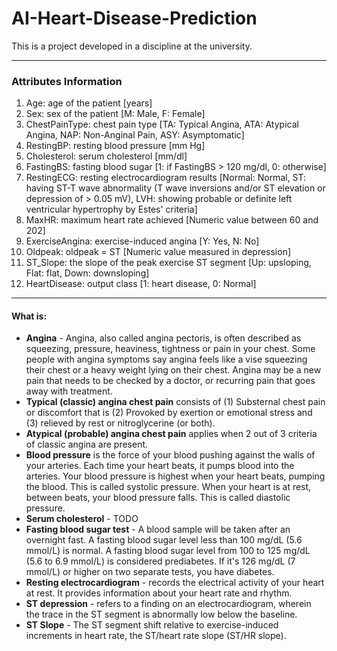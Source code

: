 # AI-Heart-Disease-Prediction
This is a project developed in a discipline at the university.

---
### Attributes Information

1. Age: age of the patient [years]
2. Sex: sex of the patient [M: Male, F: Female]
3. ChestPainType: chest pain type [TA: Typical Angina, ATA: Atypical Angina, NAP: Non-Anginal Pain, ASY: Asymptomatic]
4. RestingBP: resting blood pressure [mm Hg]
5. Cholesterol: serum cholesterol [mm/dl]
6. FastingBS: fasting blood sugar [1: if FastingBS > 120 mg/dl, 0: otherwise]
7. RestingECG: resting electrocardiogram results [Normal: Normal, ST: having ST-T wave abnormality (T wave inversions and/or ST elevation or depression of > 0.05 mV), LVH: showing probable or definite left ventricular hypertrophy by Estes' criteria]
8. MaxHR: maximum heart rate achieved [Numeric value between 60 and 202]
9. ExerciseAngina: exercise-induced angina [Y: Yes, N: No]
10. Oldpeak: oldpeak = ST [Numeric value measured in depression]
11. ST_Slope: the slope of the peak exercise ST segment [Up: upsloping, Flat: flat, Down: downsloping]
12. HeartDisease: output class [1: heart disease, 0: Normal]

---
#### What is: 
- **Angina** - Angina, also called angina pectoris, is often described as squeezing, pressure, heaviness, tightness or pain in your chest. Some people with angina symptoms say angina feels like a vise squeezing their chest or a heavy weight lying on their chest. Angina may be a new pain that needs to be checked by a doctor, or recurring pain that goes away with treatment.
- **Typical (classic) angina chest pain** consists of (1) Substernal chest pain or discomfort that is (2) Provoked by exertion or emotional stress and (3) relieved by rest or nitroglycerine (or both).
- **Atypical (probable) angina chest pain** applies when 2 out of 3 criteria of classic angina are present.
- **Blood pressure** is the force of your blood pushing against the walls of your arteries. Each time your heart beats, it pumps blood into the arteries. Your blood pressure is highest when your heart beats, pumping the blood. This is called systolic pressure. When your heart is at rest, between beats, your blood pressure falls. This is called diastolic pressure.
- **Serum cholesterol** - TODO
- **Fasting blood sugar test** - A blood sample will be taken after an overnight fast. A fasting blood sugar level less than 100 mg/dL (5.6 mmol/L) is normal. A fasting blood sugar level from 100 to 125 mg/dL (5.6 to 6.9 mmol/L) is considered prediabetes. If it's 126 mg/dL (7 mmol/L) or higher on two separate tests, you have diabetes.
- **Resting electrocardiogram** - records the electrical activity of your heart at rest. It provides information about your heart rate and rhythm.
- **ST depression** - refers to a finding on an electrocardiogram, wherein the trace in the ST segment is abnormally low below the baseline.
- **ST Slope** - The ST segment shift relative to exercise-induced increments in heart rate, the ST/heart rate slope (ST/HR slope).
